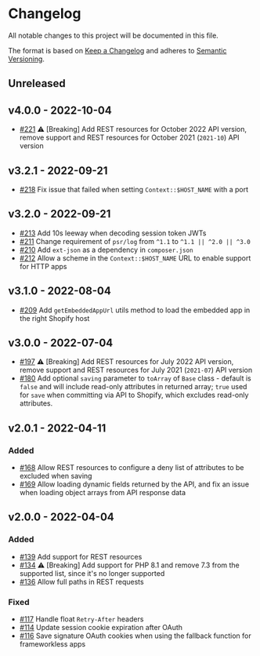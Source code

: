# Changelog

All notable changes to this project will be documented in this file.

The format is based on [Keep a Changelog](http://keepachangelog.com/en/1.0.0/)
and adheres to [Semantic Versioning](http://semver.org/spec/v2.0.0.html).

## Unreleased

## v4.0.0 - 2022-10-04

- [#221](https://github.com/Shopify/shopify-api-php/pull/221) ⚠️ [Breaking] Add REST resources for October 2022 API version, remove support and REST resources for October 2021 (`2021-10`) API version

## v3.2.1 - 2022-09-21

- [#218](https://github.com/Shopify/shopify-api-php/pull/218) Fix issue that failed when setting `Context::$HOST_NAME` with a port

## v3.2.0 - 2022-09-21

- [#213](https://github.com/Shopify/shopify-api-php/pull/213) Add 10s leeway when decoding session token JWTs
- [#211](https://github.com/Shopify/shopify-api-php/pull/211) Change requirement of `psr/log` from `^1.1` to `^1.1 || ^2.0 || ^3.0`
- [#210](https://github.com/Shopify/shopify-api-php/pull/210) Add `ext-json` as a dependency in `composer.json`
- [#212](https://github.com/Shopify/shopify-api-php/pull/212) Allow a scheme in the `Context::$HOST_NAME` URL to enable support for HTTP apps

## v3.1.0 - 2022-08-04

- [#209](https://github.com/Shopify/shopify-api-php/pull/209) Add `getEmbeddedAppUrl` utils method to load the embedded app in the right Shopify host

## v3.0.0 - 2022-07-04

- [#197](https://github.com/Shopify/shopify-api-php/pull/197) ⚠️ [Breaking] Add REST resources for July 2022 API version, remove support and REST resources for July 2021 (`2021-07`) API version
- [#180](https://github.com/Shopify/shopify-api-php/pull/180) Add optional `saving` parameter to `toArray` of `Base` class - default is `false` and will include read-only attributes in returned array; `true` used for `save` when committing via API to Shopify, which excludes read-only attributes.

## v2.0.1 - 2022-04-11

### Added

- [#168](https://github.com/Shopify/shopify-api-php/pull/168) Allow REST resources to configure a deny list of attributes to be excluded when saving
- [#169](https://github.com/Shopify/shopify-api-php/pull/169) Allow loading dynamic fields returned by the API, and fix an issue when loading object arrays from API response data

## v2.0.0 - 2022-04-04

### Added

- [#139](https://github.com/Shopify/shopify-api-php/pull/139) Add support for REST resources
- [#134](https://github.com/Shopify/shopify-api-php/pull/134) ⚠️ [Breaking] Add support for PHP 8.1 and remove 7.3 from the supported list, since it's no longer supported
- [#136](https://github.com/Shopify/shopify-api-php/pull/136) Allow full paths in REST requests

### Fixed

- [#117](https://github.com/Shopify/shopify-api-php/pull/117) Handle float `Retry-After` headers
- [#114](https://github.com/Shopify/shopify-api-php/pull/114) Update session cookie expiration after OAuth
- [#116](https://github.com/Shopify/shopify-api-php/pull/116) Save signature OAuth cookies when using the fallback function for frameworkless apps
